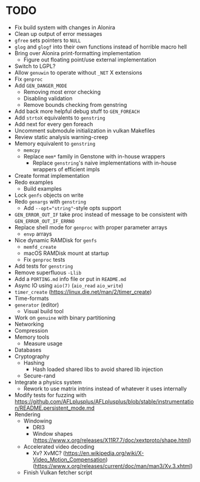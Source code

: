 # TODO

- Fix build system with changes in Alonira
- Clean up output of error messages
- `gfree` sets pointers to `NULL`
- `glog` and `glogf` into their own functions instead of horrible macro hell
- Bring over Alonira print-formatting implementation
    - Figure out floating point/use external implementation
- Switch to LGPL?
- Allow `genuwin` to operate without `_NET` X extensions
- Fix `genproc`
- Add `GEN_DANGER_MODE`
  - Removing most error checking
  - Disabling validation
  - Remove bounds checking from genstring
- Add back more helpful debug stuff to `GEN_FOREACH`
- Add `strtoX` equivalents to `genstring`
- Add next for every gen foreach
- Uncomment submodule initialization in vulkan Makefiles
- Review static analysis warning-creep
- Memory equivalent to `genstring`
    - `memcpy`
    - Replace `mem*` family in Genstone with in-house wrappers
        - Replace `genstring`'s naive implementations with in-house wrappers of efficient impls
- Create format implementation
- Redo examples
    - Build examples
- Lock `genfs` objects on write
- Redo `genargs` with `genstring`
    - Add `--opt="string"`-style opts support
- `GEN_ERROR_OUT_IF` take proc instead of message to be consistent with `GEN_ERROR_OUT_IF_ERRNO`
- Replace shell mode for `genproc` with proper parameter arrays
    - `envp` arrays
- Nice dynamic RAMDisk for `genfs`
    - `memfd_create`
    - macOS RAMDisk mount at startup
    - Fix `genproc` tests
- Add tests for `genstring`
- Remove superfluous `-Llib`
- Add a `PORTING.md` info file or put in `README.md`
- Async IO using `aio(7)` (`aio_read` `aio_write`)
- `timer_create` (https://linux.die.net/man/2/timer_create)
- Time-formats
- `generator` (editor)
    - Visual build tool
- Work on `genuine` with binary partitioning
- Networking
- Compression
- Memory tools
    - Measure usage
- Databases
- Cryptography
    - Hashing
        - Hash loaded shared libs to avoid shared lib injection
    - Secure-rand
- Integrate a physics system
    - Rework to use matrix intrins instead of whatever it uses internally
- Modify tests for fuzzing with https://github.com/AFLplusplus/AFLplusplus/blob/stable/instrumentation/README.persistent_mode.md
- Rendering
    - Windowing
        - DRI3
        - Window shapes (https://www.x.org/releases/X11R7.7/doc/xextproto/shape.html)
    - Accelerated video decoding
        - Xv? XvMC? (https://en.wikipedia.org/wiki/X-Video_Motion_Compensation) (https://www.x.org/releases/current/doc/man/man3/Xv.3.xhtml)
    - Finish Vulkan fetcher script